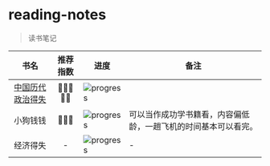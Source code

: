 # reading-notes
> 读书笔记


| 书名 | 推荐指数 | 进度 |备注|
|:--------:|:--------:|--------|--------|
| [中国历代政治得失](https://github.com/bytekongfrombupt/reading-notes/blob/main/Politics/zgldzzds.pdf) | :star2::star2::star2::star2::star2:| ![progress](https://progress-bar.dev/100/?title=done) ||
| 小狗钱钱   | :star2::star2::star2: |![progress](https://progress-bar.dev/100/?title=done)|可以当作成功学书籍看，内容偏低龄，一趟飞机的时间基本可以看完。|
|经济得失| - |![progress](https://progress-bar.dev/1/?title=WIP) | - |

